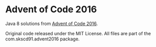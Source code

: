 # Advent of Code 2016

Java 8 solutions from [Advent of Code 2016](http://adventofcode.com).

Original code released under the MIT License. All files are part of the com.skscd91.advent2016 package.
